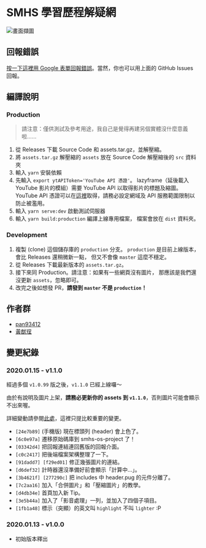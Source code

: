 # SMHS 學習歷程解疑網
![畫面擷圖](https://user-images.githubusercontent.com/28441561/72222294-0bf60980-359e-11ea-8a73-4656140e8268.png)

## 回報錯誤
[按一下這裡用 Google 表單回報錯誤](https://docs.google.com/forms/d/e/1FAIpQLScl0RVEabr0uaXxfPfCW_Jlz-Fd9MqUfXe0LXpvyeYW4syqeg/viewform)。當然，你也可以用上面的 GitHub Issues 回報。

## 編譯說明
### Production
> 請注意：僅供測試及參考用途，我自己是覺得再建另個實體沒什麼意義啦……

1. 從 Releases 下載 Source Code 和 assets.tar.gz，並解壓縮。
2. 將 `assets.tar.gz` 解壓縮的 `assets` 放在 Source Code 解壓縮後的 `src` 資料夾
3. 輸入 `yarn` 安裝依賴
4. 先輸入 `export ytAPIToken='YouTube API 憑證'`。
   lazyframe（延後載入 YouTube 影片的模組）需要 YouTube API 以取得影片的標題及縮圖。YouTube API 憑證可以在[這裡](https://developers.google.com/youtube/v3/getting-started)取得，請務必設定網域及 API 服務範圍限制以防止被濫用。
5. 輸入 `yarn serve:dev` 啟動測試伺服器
6. 輸入 `yarn build:production` 編譯上線專用檔案，
   檔案會放在 `dist` 資料夾。

### Development
1. 複製 (clone) 這個儲存庫的 `production` 分支。
   `production` 是目前上線版本，會比 Releases 還稍微新一點，
   但又不會像 `master` 這麼不穩定。
2. 從 Releases 下載最新版本的 `assets.tar.gz`。
3. 接下來同 Production。請注意：如果有一些網頁沒有圖片，
   那應該是我們還沒更新 `assets`，忽略即可。
4. 改完之後如想發 PR，**請發到 `master` 不是 `production`！**

## 作者群
- [pan93412](https://github.com/pan93412)
- [黃猷珵](https://github.com/youualan87)

## 變更紀錄
### 2020.01.15 - v1.1.0
經過多個 `v1.0.99` 版之後，`v1.1.0` 已經上線囉～

由於有說明及圖片上架，**請務必更新你的 assets 到 `v1.1.0`**，否則圖片可能會顯示不出來喔。

詳細變動請參閱[此處](https://github.com/smhs-os-project/smhs-epf-faq/compare/v1.0.0...v1.1.0)，這裡只提比較重要的變更。

- `[24e7b89]` (手機版) 現在標頭列 (header) 會上色了。
- `[6c0e97a]` 遷移原始碼庫到 smhs-os-project 了！
- `[03342d4]` 把回報連結連回舊版的回報介面。
- `[c0c2417]` 把後端檔案架構整理了一下。
- `[91dadd7] [f29ed01]` 修正幾張圖片的連結。
- `[d6def32]` 計時器還沒準備好前會顯示「計算中…」。
- `[3b4621f] [277290c]` 把 includes 中 header.pug 的元件分離了。
- `[7c2aa16]` 加入「合併圖片」和「壓縮圖片」的教學。
- `[d4db34e]` 首頁加入新 Tip。
- `[3e5b44a]` 加入了「影音處理」一列，並加入了四個子項目。
- `[1fb1a48]` 標示（突顯）的英文叫 `highlight` 不叫 `lighter` :P

### 2020.01.13 - v1.0.0
- 初始版本釋出